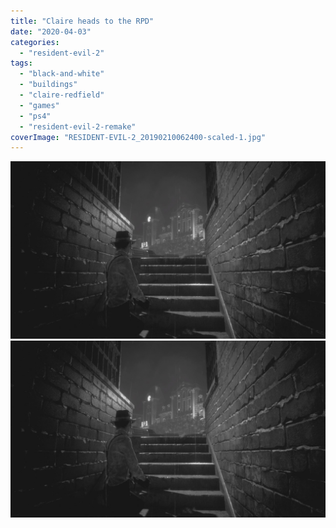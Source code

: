 ```yaml
---
title: "Claire heads to the RPD"
date: "2020-04-03"
categories: 
  - "resident-evil-2"
tags: 
  - "black-and-white"
  - "buildings"
  - "claire-redfield"
  - "games"
  - "ps4"
  - "resident-evil-2-remake"
coverImage: "RESIDENT-EVIL-2_20190210062400-scaled-1.jpg"
---
```


[![](images/RESIDENT-EVIL-2_20190210062400-scaled-1.jpg)](images/RESIDENT-EVIL-2_20190210062400-scaled-1.jpg)
[![](images/RESIDENT-EVIL-2_20190210062400-scaled-1.jpg)](images/RESIDENT-EVIL-2_20190210062400-scaled-1.jpg)
